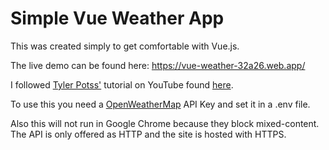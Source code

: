 # Simple Vue Weather App

This was created simply to get comfortable with Vue.js.

The live demo can be found here: 
https://vue-weather-32a26.web.app/

I followed [Tyler Potss'](https://www.youtube.com/channel/UCBBGM84ZOs7z5jpTQAaZ_Hg) tutorial on YouTube found [here](https://www.youtube.com/watch?v=JLc-hWsPTUY&).

To use this you need a [OpenWeatherMap](https://openweathermap.org/api) API Key and set it in a .env file.

Also this will not run in Google Chrome because they block mixed-content. The API is only offered as HTTP and the site is hosted with HTTPS.
